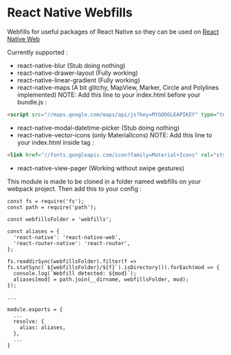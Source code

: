 # React Native Webfills

Webfills for useful packages of React Native so they can be used on [React Native Web](https://github.com/necolas/react-native-web)

Currently supported :
 - react-native-blur (Stub doing nothing)
 - react-native-drawer-layout (Fully working)
 - react-native-linear-gradient (Fully working)
 - react-native-maps (A bit glitchy, MapView, Marker, Circle and Polylines implemented)
NOTE: Add this line to your index.html before your bundle.js :
```html
<script src="//maps.google.com/maps/api/js?key=MYGOOGLEAPIKEY" type="text/javascript"></script>
```
 - react-native-modal-datetime-picker (Stub doing nothing)
 - react-native-vector-icons (only MaterialIcons)
  NOTE: Add this line to your index.html inside <head> tag :
 ```html
<link href="//fonts.googleapis.com/icon?family=Material+Icons" rel="stylesheet">
 ```
 - react-native-view-pager (Working without swipe gestures)

This module is made to be cloned in a folder named webfills on your webpack project.
Then add this to your config :
```
const fs = require('fs');
const path = require('path');

const webfillsFolder = 'webfills';

const aliases = {
  'react-native': 'react-native-web',
  'react-router-native': 'react-router',
};

fs.readdirSync(webfillsFolder).filter(f => fs.statSync(`${webfillsFolder}/${f}`).isDirectory()).forEach(mod => {
  console.log(`Webfill detected: ${mod}`);
  aliases[mod] = path.join(__dirname, webfillsFolder, mod);
});

...

module.exports = {
  ...
  resolve: {
    alias: aliases,
  },
  ...
}
